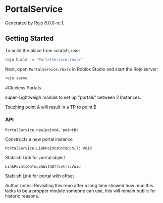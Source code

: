 # PortalService
Generated by [Rojo](https://github.com/rojo-rbx/rojo) 6.0.0-rc.1.

## Getting Started
To build the place from scratch, use:

```bash
rojo build -o "PortalService.rbxlx"
```

Next, open `PortalService.rbxlx` in Roblox Studio and start the Rojo server:

```bash
rojo serve
```

#Clueless Portals

super-Lightweigh module to set up "portals" between 2 Instances.

Touching point A will result in a TP to point B

### API

```
PortalService.new(pointA, pointB)
```
Constructs a new portal instance

```
PortalService:LinkPointsOnTouch(): Void
```
Stablish Link for portal object


```
LinkPointsOnTouchWithOffset():Void
```
Stablish Link for portal with offset






Author notes: Revisiting this repo after a long time showed how muc this lacks to be a propper module someone can use, this will remain public for historic reasons.